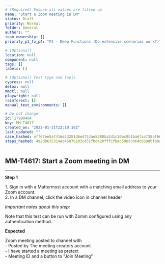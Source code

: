 ```yaml
---
# (Required) Ensure all values are filled up
name: "Start a Zoom meeting in DM"
status: Draft
priority: Normal
folder: General
authors: ""
team_ownership: []
priority_p1_to_p4: "P3 - Deep Functions (Do extensive scenarios work?)"

# (Optional)
location: null
component: null
tags: []
labels: []

# (Optional) Test type and tools
cypress: null
detox: null
mmctl: null
playwright: null
rainforest: []
manual_test_environments: []

# Do not change
id: 17980404
key: MM-T4617
created_on: "2022-01-31T22:10:18Z"
last_updated: ""
case_hashed: eff67ee8a7416e33281d6ed752ae8380ba2d1c10ac9b1ba6faa738af66ac4f8875a066ef2b3463fed60f7e3d2ea3cc04
steps_hashed: 492d8635314ac4587b203cd51fbd420fff1fbac508dc064c8098bf69a3ebe6c9746017d2d09a24ab16ee5abb98b9462a
---
```


<!-- (Auto-generated) Based on frontmatter's "key" and "name" -->

## MM-T4617: Start a Zoom meeting in DM

---

**Step 1**

1\. Sign in with a Mattermost account with a matching email address to your Zoom account.\
2\. In a DM channel, click the video icon in channel header

_Important notes about this step:_

Note that this test can be run with Zomm configured using any authentication method.

**Expected**

Zoom meeting posted to channel with\
\- Posted by The meeting creators account\
\- I have started a meeting as pretext\
\- Meeting ID and a button to "Join Meeting"

